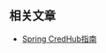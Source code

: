 ## 相关文章

+ [Spring CredHub指南](http://tu-yucheng.github.io/springboot/2023/05/11/spring-credhub.html)